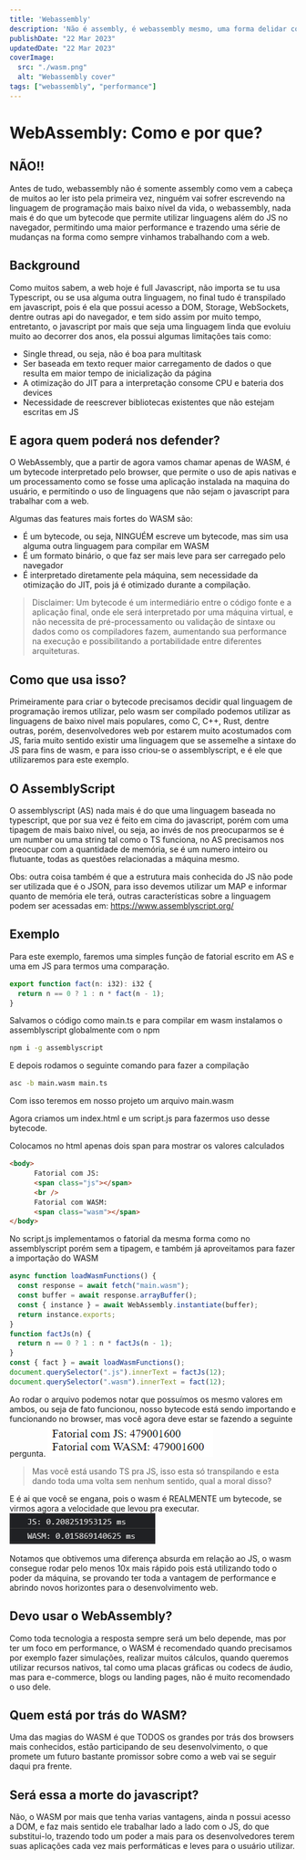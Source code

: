 ```yaml
---
title: 'Webassembly'
description: 'Não é assembly, é webassembly mesmo, uma forma delidar com função nativas na web de forma performática'
publishDate: "22 Mar 2023"
updatedDate: "22 Mar 2023"
coverImage:
  src: "./wasm.png"
  alt: "Webassembly cover"
tags: ["webassembly", "performance"]
---
```


# WebAssembly: Como e por que?

## NÃO!!
Antes de tudo, webassembly não é somente assembly como vem a cabeça de muitos ao ler isto pela primeira vez, ninguém vai sofrer escrevendo na linguagem de programação mais baixo nível da vida, o webassembly, nada mais é do que um bytecode que permite utilizar linguagens além do JS no navegador, permitindo uma maior performance e trazendo uma série de mudanças na forma como sempre vinhamos trabalhando com a web.

## Background
Como muitos sabem, a web hoje é full Javascript, não importa se tu usa Typescript, ou se usa alguma outra linguagem, no final tudo é transpilado em javascript, pois é ela que possui acesso a DOM, Storage, WebSockets, dentre outras api do navegador, e tem sido assim por muito tempo, entretanto, o javascript por mais que seja uma linguagem linda que evoluiu muito ao decorrer dos anos, ela possui algumas limitações tais como:

- Single thread, ou seja, não é boa para multitask
- Ser baseada em texto requer maior carregamento de dados o que resulta em maior tempo de inicialização da página
- A otimização do JIT para a interpretação consome CPU e bateria dos devices
- Necessidade de reescrever bibliotecas existentes que não estejam escritas em JS

## E agora quem poderá nos defender?
O WebAssembly, que a partir de agora vamos chamar apenas de WASM, é um bytecode interpretado pelo browser, que permite o uso de apis nativas e um processamento como se fosse uma aplicação instalada na maquina do usuário, e permitindo o uso de linguagens que não sejam o javascript para trabalhar com a web.

Algumas das features mais fortes do WASM são:

- É um bytecode, ou seja, NINGUÉM escreve um bytecode, mas sim usa alguma outra linguagem para compilar em WASM
- É um formato binário, o que faz ser mais leve para ser carregado pelo navegador
- É interpretado diretamente pela máquina, sem necessidade da otimização do JIT, pois já é otimizado durante a compilação.
> Disclaimer: Um bytecode é um intermediário entre o código fonte e a aplicação final, onde ele será interpretado por uma máquina virtual, e não necessita de pré-processamento ou validação de sintaxe ou dados como os compiladores fazem, aumentando sua performance na execução e possibilitando a portabilidade entre diferentes arquiteturas.

## Como que usa isso?
Primeiramente para criar o bytecode precisamos decidir qual linguagem de programação iremos utilizar, pelo wasm ser compilado podemos utilizar as linguagens de baixo nivel mais populares, como C, C++, Rust, dentre outras, porém, desenvolvedores web por estarem muito acostumados com JS, faria muito sentido existir uma linguagem que se assemelhe a sintaxe do JS para fins de wasm, e para isso criou-se o assemblyscript, e é ele que utilizaremos para este exemplo.

## O AssemblyScript
O assemblyscript (AS) nada mais é do que uma linguagem baseada no typescript, que por sua vez é feito em cima do javascript, porém com uma tipagem de mais baixo nível, ou seja, ao invés de nos preocuparmos se é um number ou uma string tal como o TS funciona, no AS precisamos nos preocupar com a quantidade de memória, se é um numero inteiro ou flutuante, todas as questões relacionadas a máquina mesmo.

Obs: outra coisa também é que a estrutura mais conhecida do JS não pode ser utilizada que é o JSON, para isso devemos utilizar um MAP e informar quanto de memória ele terá, outras características sobre a linguagem podem ser acessadas em: https://www.assemblyscript.org/

## Exemplo
Para este exemplo, faremos uma simples função de fatorial escrito em AS e uma em JS para termos uma comparação.

```js title=main.ts
export function fact(n: i32): i32 {
  return n == 0 ? 1 : n * fact(n - 1);
}
```

Salvamos o código como main.ts e para compilar em wasm instalamos o assemblyscript globalmente com o npm

```bash
npm i -g assemblyscript
```

E depois rodamos o seguinte comando para fazer a compilação

```bash
asc -b main.wasm main.ts
```

Com isso teremos em nosso projeto um arquivo main.wasm

Agora criamos um index.html e um script.js para fazermos uso desse bytecode.

Colocamos no html apenas dois span para mostrar os valores calculados

```html title=index.html
<body>
      Fatorial com JS:
      <span class="js"></span>
      <br />
      Fatorial com WASM:
      <span class="wasm"></span>
</body>
```

No script.js implementamos o fatorial da mesma forma como no assemblyscript porém sem a tipagem, e também já aproveitamos para fazer a importação do WASM

```js title=index.js
async function loadWasmFunctions() {
  const response = await fetch("main.wasm");
  const buffer = await response.arrayBuffer();
  const { instance } = await WebAssembly.instantiate(buffer);
  return instance.exports;
}
function factJs(n) {
  return n == 0 ? 1 : n * factJs(n - 1);
}
const { fact } = await loadWasmFunctions();
document.querySelector(".js").innerText = factJs(12);
document.querySelector(".wasm").innerText = fact(12);
```

Ao rodar o arquivo podemos notar que possuímos os mesmo valores em ambos, ou seja de fato funcionou, nosso bytecode está sendo importando e funcionando no browser, mas você agora deve estar se fazendo a seguinte pergunta.
![Wasm sample](./wasm-sample.png)

> Mas você está usando TS pra JS, isso esta só transpilando e esta dando toda uma volta sem nenhum sentido, qual a moral disso?

E é ai que você se engana, pois o wasm é REALMENTE um bytecode, se virmos agora a velocidade que levou pra executar.
![Wasm sample 2](./wasm-sample2.png)

Notamos que obtivemos uma diferença absurda em relação ao JS, o wasm consegue rodar pelo menos 10x mais rápido pois está utilizando todo o poder da máquina, se provando ter toda a vantagem de performance e abrindo novos horizontes para o desenvolvimento web.

## Devo usar o WebAssembly?
Como toda tecnologia a resposta sempre será um belo depende, mas por ter um foco em performance, o WASM é recomendado quando precisamos por exemplo fazer simulações, realizar muitos cálculos, quando queremos utilizar recursos nativos, tal como uma placas gráficas ou codecs de áudio, mas para e-commerce, blogs ou landing pages, não é muito recomendado o uso dele.

## Quem está por trás do WASM?
Uma das magias do WASM é que TODOS os grandes por trás dos browsers mais conhecidos, estão participando de seu desenvolvimento, o que promete um futuro bastante promissor sobre como a web vai se seguir daqui pra frente.

## Será essa a morte do javascript?
Não, o WASM por mais que tenha varias vantagens, ainda n possui acesso a DOM, e faz mais sentido ele trabalhar lado a lado com o JS, do que substitui-lo, trazendo todo um poder a mais para os desenvolvedores terem suas aplicações cada vez mais performáticas e leves para o usuário utilizar.
